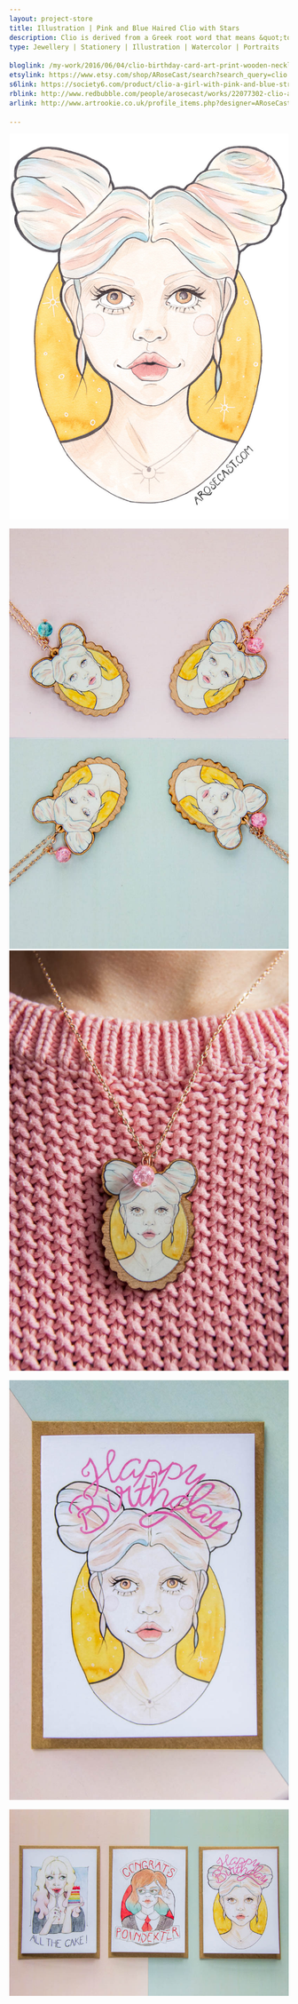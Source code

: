 ```yaml
---
layout: project-store
title: Illustration | Pink and Blue Haired Clio with Stars
description: Clio is derived from a Greek root word that means &quot;to celebrate&quot; or &quot;make famous&quot;, so I thought it fitted this striking woman, especially as she adorns a birthday card. Clio is very much a fashionista. With her big pouting lips, and pink and blue streaked white blonde hair, she's the cool girl you see in the fanciest patisseries and cocktail bars.
type: Jewellery | Stationery | Illustration | Watercolor | Portraits

bloglink: /my-work/2016/06/04/clio-birthday-card-art-print-wooden-necklace-markdown.html
etsylink: https://www.etsy.com/shop/ARoseCast/search?search_query=clio
s6link: https://society6.com/product/clio-a-girl-with-pink-and-blue-streaked-blonde-hair_print#1=45
rblink: http://www.redbubble.com/people/arosecast/works/22077302-clio-a-girl-with-pink-and-blue-streaked-blonde-hair 
arlink: http://www.artrookie.co.uk/profile_items.php?designer=ARoseCast&design=9674

---
```


![Clio - Watercolour Illustration of a Pink and Blue Haired Girl with Stars by Karen Murray of A Rose Cast](/assets/folio/portraits/clio-pink-blue-hair-birthday.jpg "Clio - Watercolour Illustration of a Pink and Blue Haired Girl with Stars by Karen Murray of @arosecast")

<div class="row">
    <div class="col-md-6">
        <a href="https://www.etsy.com/listing/399016083/rose-gold-walnut-wood-pendant-necklace" title="Rose gold and wooden pendant necklace of Clio - Watercolour Illustration of a Pink and Blue Haired Girl with Stars by illustrator and designer Karen Murray of A Rose Cast"><img src="/assets/shop/necklace/necklace-clio-001.jpg" alt="Rose gold and wooden pendant necklace of Clio - Watercolour Illustration of a Pink and Blue Haired Girl with Stars by illustrator and designer Karen Murray of A Rose Cast" title="Rose gold and wooden pendant necklace of Clio - Watercolour Illustration of a Pink and Blue Haired Girl with Stars by illustrator and designer Karen Murray of @arosecast"></a>
    </div>
    <div class="col-md-6">
        <a href="https://www.etsy.com/listing/399016083/rose-gold-walnut-wood-pendant-necklace" title="Rose gold and wooden pendant necklace of Clio - Watercolour Illustration of a Pink and Blue Haired Girl with Stars by illustrator and designer Karen Murray of A Rose Cast"><img src="/assets/shop/necklace/necklace-clio-002.jpg" alt="Rose gold and wooden pendant necklace of Clio - Watercolour Illustration of a Pink and Blue Haired Girl with Stars by illustrator and designer Karen Murray of A Rose Cast" title="Rose gold and wooden pendant necklace of Clio - Watercolour Illustration of a Pink and Blue Haired Girl with Stars by illustrator and designer Karen Murray of @arosecast"></a>
    </div>
</div>

[![Happy Birthday - Clio, a Pink and Blue Haired Girl with Stars, as a greeting card](/assets/shop/stationery/clio-happy-birthday-greeting-card01.jpg)](https://www.etsy.com/listing/288123381/portrait-greeting-cards-for-celebrations "Happy Birthday - Clio, a Pink and Blue Haired Girl with Stars, as a greeting card by Karen Murray of @arosecast")

[![Three greeting cards with watercolour illustrations of girls by illustrator and designer Karen Murray of A Rose Cast](/assets/shop/stationery/portrait-greeting-cards04.jpg)](https://www.etsy.com/listing/288123381/portrait-greeting-cards-for-celebrations "Three greeting cards with watercolour illustrations of girls by illustrator and designer Karen Murray of @arosecast")